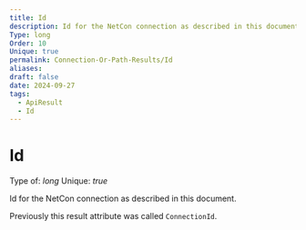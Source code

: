 ```yaml
---
title: Id
description: Id for the NetCon connection as described in this document.
Type: long
Order: 10
Unique: true
permalink: Connection-Or-Path-Results/Id
aliases: 
draft: false
date: 2024-09-27
tags:
  - ApiResult
  - Id
---
```

# Id

Type of: _long_
Unique: _true_

Id for the NetCon connection as described in this document.

Previously this result attribute was called `ConnectionId`.
